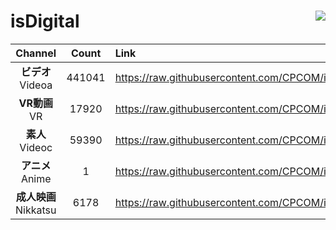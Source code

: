 # isDigital <img align="right" src="https://img.shields.io/github/last-commit/CPCOM/isDigital"/>  
  
| Channel | Count | Link |  
| :-----: | :---: | :--- |  
|**ビデオ**<br />Videoa | 441041 | https://raw.githubusercontent.com/CPCOM/isDigital/main/Videoa.txt |  
|**VR動画**<br />VR | 17920 | https://raw.githubusercontent.com/CPCOM/isDigital/main/VR.txt |  
|**素人**<br />Videoc | 59390 | https://raw.githubusercontent.com/CPCOM/isDigital/main/Videoc.txt |  
|**アニメ**<br />Anime | 1 | https://raw.githubusercontent.com/CPCOM/isDigital/main/Anime.txt |  
|**成人映画**<br />Nikkatsu | 6178 | https://raw.githubusercontent.com/CPCOM/isDigital/main/Nikkatsu.txt |  